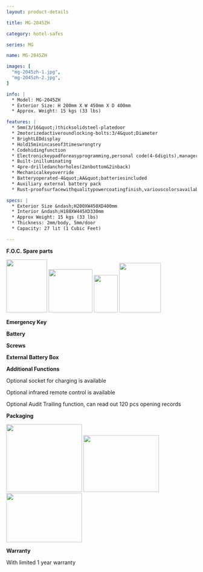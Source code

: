 ```yaml
---
layout: product-details

title: MG-2045ZH

category: hotel-safes

series: MG

name: MG-2045ZH

images: [
  "mg-2045zh-1.jpg",
  "mg-2045zh-2.jpg",
]

info: |
  * Model: MG-2045ZH
  * Exterior Size: H 200mm X W 450mm X D 400mm
  * Approx. Weight: 15 kgs (33 lbs)

features: |
  * 5mm(3/16&quot;)thicksolidsteel-platedoor
  * 2motorizedactiveroundlocking-bolts:3/4&quot;Diameter
  * BrightLEDdisplay
  * Hold15minincaseof3timeswrongtry
  * Codehidingfunction
  * Electronickeypadforeasyprogramming,personal code(4-6digits),managercode(6digits)
  * Built-inilluminating
  * 4pre-drilledanchorholes(2onbottom&2inback)
  * Mechanicalkeyoverride
  * Batteryoperated-4&quot;AA&quot;batteriesincluded
  * Auxiliary external battery pack
  * Rust-proofsurfacewithqualitypowercoatingfinish,variouscolorsavailable

specs: |
  * Exterior Size &ndash;H200XW450XD400mm
  * Interior &ndash;H188XW445XD330mm
  * Approx Weight: 15 kgs (33 lbs)
  * Thickness: 2mm/body, 5mm/door
  * Capacity: 27 lit (1 Cubic Feet)

---
```


**F.O.C. Spare parts**

<img alt="" src="{IMAGE_CDN}/mg-2045zh-3.jpg" style="width: 108px; height: 140px;" />

<img alt="" src="{IMAGE_CDN}/mg-2045zh-4.jpg" style="width: 116px; height: 114px;" />

<img alt="" src="{IMAGE_CDN}/mg-2045zh-5.jpg" style="width: 63px; height: 99px;" />

<img alt="" src="{IMAGE_CDN}/mg-2045zh-6.jpg" style="width: 110px; height: 131px;" />

**Emergency Key**

**Battery**

**Screws**

**External Battery Box**

**Additional Functions**

Optional socket for charging is available

Optional infrared remote control is available

Optional Audit Trailing function, can read out 120 pcs opening records

**Packaging**

<img alt="" src="{IMAGE_CDN}/mg-2045zh-7.jpg" style="width: 200px; height: 179px;" />

<img alt="" src="{IMAGE_CDN}/mg-2045zh-8.jpg" style="width: 200px; height: 150px;" />

<img alt="" src="{IMAGE_CDN}/mg-2045zh-9.jpg" style="width: 200px; height: 130px;" />

**Warranty**

With limited 1 year warranty


